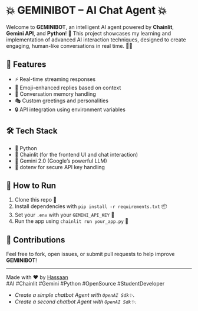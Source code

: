 # 💥 GEMINIBOT – AI Chat Agent 💥

Welcome to **GEMINIBOT**, an intelligent AI agent powered by **Chainlit**, **Gemini API**, and **Python**! 🚀 This project showcases my learning and implementation of advanced AI interaction techniques, designed to create engaging, human-like conversations in real time. 🤖💬

## 🌟 Features

- ⚡ Real-time streaming responses
- 🎨 Emoji-enhanced replies based on context
- 🧠 Conversation memory handling
- 🎭 Custom greetings and personalities
- 🔒 API integration using environment variables

## 🛠️ Tech Stack

- 🐍 Python
- 🔗 Chainlit (for the frontend UI and chat interaction)
- 🧠 Gemini 2.0 (Google’s powerful LLM)
- 🔐 dotenv for secure API key handling

## 🔄 How to Run

1. Clone this repo 📁
2. Install dependencies with `pip install -r requirements.txt` 📦
3. Set your `.env` with your `GEMINI_API_KEY` 🔐
4. Run the app using `chainlit run your_app.py` 🚀

## 🤝 Contributions

Feel free to fork, open issues, or submit pull requests to help improve **GEMINIBOT**!

---

Made with ❤️ by [Hassaan](https://www.linkedin.com/in/hassan-ashraf-468a7333b/)  
#AI #Chainlit #Gemini #Python #OpenSource #StudentDeveloper

* *Create a simple chatbot Agent with `OpenAI Sdk`✨.*
* *Create a second chatbot Agent with `OpenAI Sdk`✨.*
